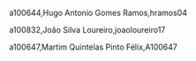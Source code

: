a100644,Hugo Antonio Gomes Ramos,hramos04 

a100832,João Silva Loureiro,joaoloureiro17 

a100647,Martim Quintelas Pinto Félix,A100647 

